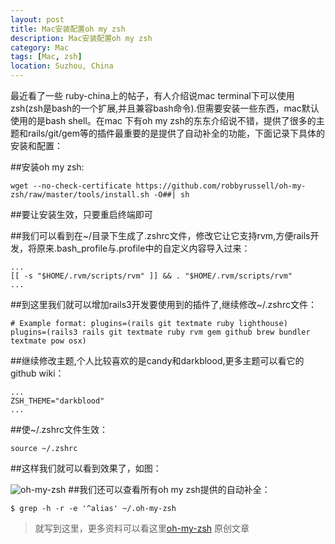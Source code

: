 ```yaml
---
layout: post
title: Mac安装配置oh my zsh
description: Mac安装配置oh my zsh
category: Mac
tags: [Mac, zsh]
location: Suzhou, China
---
```

最近看了一些 ruby-china上的帖子，有人介绍说mac terminal下可以使用zsh(zsh是bash的一个扩展,并且兼容bash命令).但需要安装一些东西，mac默认使用的是bash shell。在mac 下有oh my zsh的东东介绍说不错，提供了很多的主题和rails/git/gem等的插件最重要的是提供了自动补全的功能，下面记录下具体的安装和配置：

##安装oh my zsh:

	wget --no-check-certificate https://github.com/robbyrussell/oh-my-zsh/raw/master/tools/install.sh -O##| sh

##要让安装生效，只要重启终端即可

##我们可以看到在~/目录下生成了.zshrc文件，修改它让它支持rvm,方便rails开发，将原来.bash_profile与.profile中的自定义内容导入过来：

	...
	[[ -s "$HOME/.rvm/scripts/rvm" ]] && . "$HOME/.rvm/scripts/rvm"
	...

##到这里我们就可以增加rails3开发要使用到的插件了,继续修改~/.zshrc文件：

    # Example format: plugins=(rails git textmate ruby lighthouse)
	plugins=(rails3 rails git textmate ruby rvm gem github brew bundler textmate pow osx)

##继续修改主题,个人比较喜欢的是candy和darkblood,更多主题可以看它的github wiki：

	...
	ZSH_THEME="darkblood"
	...

##使~/.zshrc文件生效：

	source ~/.zshrc

##这样我们就可以看到效果了，如图：

![oh-my-zsh][1]
##我们还可以查看所有oh my zsh提供的自动补全：

	$ grep -h -r -e '^alias' ~/.oh-my-zsh

> 就写到这里，更多资料可以看这里[oh-my-zsh][2]  原创文章

[1]: http://cms.everyday-cn.com/system/pictures/1195/large_oh-my-zsh.png?1323394528 "oh my zsh"
[2]: https://github.com/robbyrussell/oh-my-zsh "oh my zsh"
